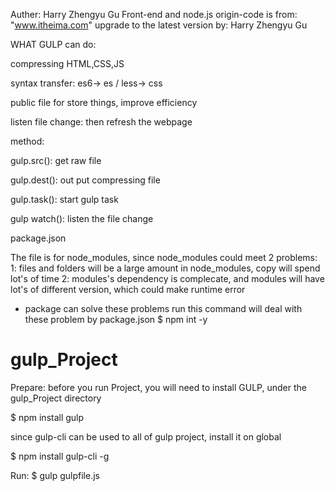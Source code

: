 Auther: Harry Zhengyu Gu
Front-end and node.js origin-code is from: "www.itheima.com"
upgrade to the latest version by: Harry Zhengyu Gu

WHAT GULP can do:

compressing HTML,CSS,JS

syntax transfer:  es6-> es / less-> css

public file for store things, improve efficiency

listen file change: then refresh the webpage



method:

gulp.src(): get raw file

gulp.dest(): out put compressing file

gulp.task(): start gulp task

gulp watch(): listen the file change


package.json 

The file is for node_modules, since node_modules could meet 2 problems:
1: files and folders will be a large amount in node_modules, copy will spend lot's of time
2: modules's dependency is complecate, and modules will have lot's of different version, which could make runtime error 

- package can solve these problems
run this command will deal with these problem by package.json
$ npm int -y

# gulp_Project

Prepare:
before you run Project, you will need to install GULP,
under the gulp_Project directory 


$ npm install gulp



since gulp-cli can be used to all of gulp project, install it on global


$ npm install gulp-cli -g

Run:
$ gulp gulpfile.js

